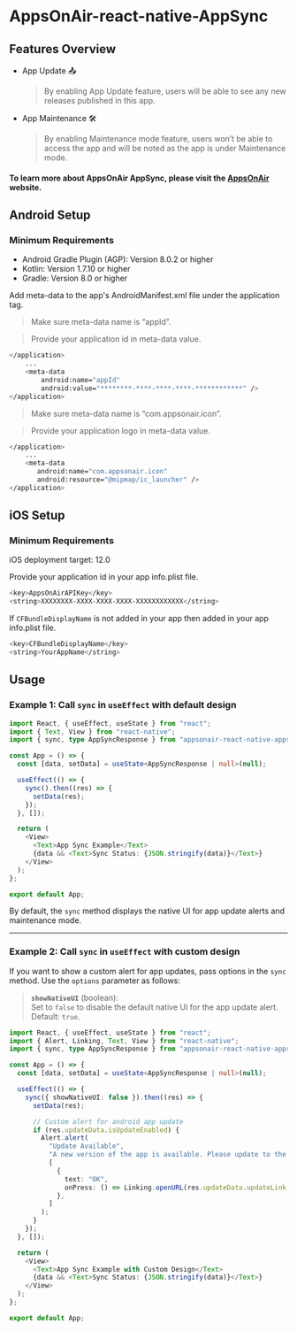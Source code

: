# AppsOnAir-react-native-AppSync

## Features Overview

- App Update 📤

  > By enabling App Update feature, users will be able to see any new releases published in this app.

- App Maintenance 🛠️
  > By enabling Maintenance mode feature, users won’t be able to access the app and will be noted as the app is under Maintenance mode.

#### To learn more about AppsOnAir AppSync, please visit the [AppsOnAir](https://documentation.appsonair.com) website.

## Android Setup

### Minimum Requirements

- Android Gradle Plugin (AGP): Version 8.0.2 or higher
- Kotlin: Version 1.7.10 or higher
- Gradle: Version 8.0 or higher

Add meta-data to the app's AndroidManifest.xml file under the application tag.

> Make sure meta-data name is “appId”.

> Provide your application id in meta-data value.

```sh
</application>
    ...
    <meta-data
        android:name="appId"
        android:value="********-****-****-****-************" />
</application>
```

> Make sure meta-data name is “com.appsonair.icon”.

> Provide your application logo in meta-data value.

```sh
</application>
    ...
    <meta-data
       android:name="com.appsonair.icon"
       android:resource="@mipmap/ic_launcher" />
</application>
```

## iOS Setup

### Minimum Requirements

iOS deployment target: 12.0

Provide your application id in your app info.plist file.

```sh
<key>AppsOnAirAPIKey</key>
<string>XXXXXXXX-XXXX-XXXX-XXXX-XXXXXXXXXXXX</string>
```

If `CFBundleDisplayName` is not added in your app then added in your app info.plist file.

```sh
<key>CFBundleDisplayName</key>
<string>YourAppName</string>
```

## Usage

### Example 1: Call `sync` in `useEffect` with default design

```typescript
import React, { useEffect, useState } from "react";
import { Text, View } from "react-native";
import { sync, type AppSyncResponse } from "appsonair-react-native-appsync";

const App = () => {
  const [data, setData] = useState<AppSyncResponse | null>(null);

  useEffect(() => {
    sync().then((res) => {
      setData(res);
    });
  }, []);

  return (
    <View>
      <Text>App Sync Example</Text>
      {data && <Text>Sync Status: {JSON.stringify(data)}</Text>}
    </View>
  );
};

export default App;
```

By default, the `sync` method displays the native UI for app update alerts and maintenance mode.

---

### Example 2: Call `sync` in `useEffect` with custom design

If you want to show a custom alert for app updates, pass options in the `sync` method. Use the `options` parameter as follows:

> **`showNativeUI`** (boolean):  
>  Set to `false` to disable the default native UI for the app update alert.  
>  Default: `true`.

```typescript
import React, { useEffect, useState } from "react";
import { Alert, Linking, Text, View } from "react-native";
import { sync, type AppSyncResponse } from "appsonair-react-native-appsync";

const App = () => {
  const [data, setData] = useState<AppSyncResponse | null>(null);

  useEffect(() => {
    sync({ showNativeUI: false }).then((res) => {
      setData(res);

      // Custom alert for android app update
      if (res.updateData.isUpdateEnabled) {
        Alert.alert(
          "Update Available",
          "A new version of the app is available. Please update to the latest version.",
          [
            {
              text: "OK",
              onPress: () => Linking.openURL(res.updateData.updateLink!),
            },
          ]
        );
      }
    });
  }, []);

  return (
    <View>
      <Text>App Sync Example with Custom Design</Text>
      {data && <Text>Sync Status: {JSON.stringify(data)}</Text>}
    </View>
  );
};

export default App;
```
